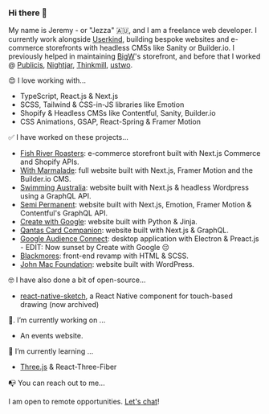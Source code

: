### Hi there 👋

My name is Jeremy - or "Jezza" 🇦🇺, and I am a freelance web developer. I currently work alongside [Userkind](https://userkind.com.au/), building bespoke websites and e-commerce storefronts with headless CMSs like Sanity or Builder.io. I previously helped in maintaining [BigW](https://www.bigw.com.au)'s storefront, and before that I worked @ [Publicis](https://www.publicis.com.au/), [Nightjar](https://nightjar.co), [Thinkmill](https://www.thinkmill.com.au/), [ustwo](https://www.ustwo.com/).

😍  I love working with...

- TypeScript, React.js & Next.js
- SCSS, Tailwind & CSS-in-JS libraries like Emotion
- Shopify & Headless CMSs like Contentful, Sanity, Builder.io
- CSS Animations, GSAP, React-Spring & Framer Motion

✅  I have worked on these projects...

- [Fish River Roasters](https://www.fishriverroasters.com.au/): e-commerce storefront built with Next.js Commerce and Shopify APIs.
- [With Marmalade](https://withmarmalade.com.au/): full website built with Next.js, Framer Motion and the Builder.io CMS.
- [Swimming Australia](https://swimming.org.au): website built with Next.js & headless Wordpress using a GraphQL API.
- [Semi Permanent](https://semipermanent.com/): website built with Next.js, Emotion, Framer Motion & Contentful's GraphQL API.
- [Create with Google](https://create.withgoogle.com/): website built with Python & Jinja.
- [Qantas Card Companion](https://cardcompanion.qantas.com/): website built with Next.js & GraphQL.
- [Google Audience Connect](https://create.withgoogle.com/tools/audience-connect): desktop application with Electron & Preact.js - EDIT: Now sunset by Create with Google 😔
- [Blackmores](https://blackmores.netlify.app): front-end revamp with HTML & SCSS.
- [John Mac Foundation](https://johnmacfoundation.org/): website built with WordPress.

🤓  I have also done a bit of open-source...

- [react-native-sketch](https://github.com/jgrancher/react-native-sketch), a React Native component for touch-based drawing (now archived)

🔭. I’m currently working on ...

- An events website.

🌱  I’m currently learning ...

- [Three.js](https://threejs-journey.xyz/) & React-Three-Fiber

📭  You can reach out to me...

I am open to remote opportunities. [Let's chat](mailto:jgrancher@gmail.com?subject=Hello%20from%20Github%20!)!
